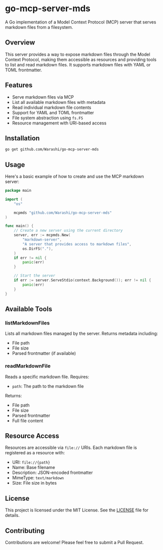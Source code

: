 # go-mcp-server-mds

A Go implementation of a Model Context Protocol (MCP) server that serves markdown files from a filesystem.

## Overview

This server provides a way to expose markdown files through the Model Context Protocol, making them accessible as resources and providing tools to list and read markdown files. It supports markdown files with YAML or TOML frontmatter.

## Features

- Serve markdown files via MCP
- List all available markdown files with metadata
- Read individual markdown file contents
- Support for YAML and TOML frontmatter
- File system abstraction using `fs.FS`
- Resource management with URI-based access

## Installation

```bash
go get github.com/Warashi/go-mcp-server-mds
```

## Usage

Here's a basic example of how to create and use the MCP markdown server:

```go
package main

import (
    "os"

    mcpmds "github.com/Warashi/go-mcp-server-mds"
)

func main() {
    // Create a new server using the current directory
    server, err := mcpmds.New(
        "markdown-server",
        "A server that provides access to markdown files",
        os.DirFS("."),
    )
    if err != nil {
        panic(err)
    }

    // Start the server
    if err := server.ServeStdio(context.Background()); err != nil {
        panic(err)
    }
}
```

## Available Tools

### listMarkdownFiles

Lists all markdown files managed by the server. Returns metadata including:
- File path
- File size
- Parsed frontmatter (if available)

### readMarkdownFile

Reads a specific markdown file. Requires:
- `path`: The path to the markdown file

Returns:
- File path
- File size
- Parsed frontmatter
- Full file content

## Resource Access

Resources are accessible via `file://` URIs. Each markdown file is registered as a resource with:
- URI: `file://{path}`
- Name: Base filename
- Description: JSON-encoded frontmatter
- MimeType: `text/markdown`
- Size: File size in bytes

## License

This project is licensed under the MIT License. See the [LICENSE](./LICENSE) file for details.

## Contributing

Contributions are welcome! Please feel free to submit a Pull Request.

